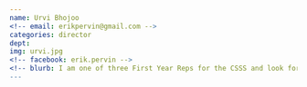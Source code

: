 ```yaml
---
name: Urvi Bhojoo
<!-- email: erikpervin@gmail.com -->
categories: director
dept: 
img: urvi.jpg
<!-- facebook: erik.pervin -->
<!-- blurb: I am one of three First Year Reps for the CSSS and look forward to being able to work with the science community here at Carleton. I like to longboard, play bass guitar and read about Eastern Philosophy - feel free to contact me with questions or just say what's up! -->
---
```


